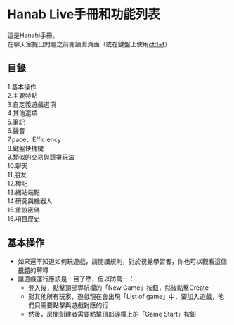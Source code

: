 # Hanab Live手冊和功能列表
這是Hanabi手冊。<br>
在聊天室提出問題之前閱讀此頁面（或在鍵盤上使用[ctrl+f](https://www.google.com/search?q=ctrl+%2B+f)）<br>
## 目錄
1.基本操作<br>
2.主要特點<br>
3.自定義遊戲選項<br>
4.其他選項<br>
5.筆記<br>
6.聲音<br>
7.pace、Efficiency<br>
8.鍵盤快捷鍵<br>
9.類似的交易與競爭玩法<br>
10.聊天<br>
11.朋友<br>
12.標記<br>
13.網站端點<br>
14.研究與機器人<br>
15.重設密碼<br>
16.項目歷史<br>
## 基本操作
* 如果還不知道如何玩遊戲，請閱讀規則，對於視覺學習者，你也可以觀看這個[視頻](https://www.youtube.com/watch?v=VrFCekQb4nY)的解釋
* 讓遊戲運行應該是一目了然，但以防萬一：
    * 登入後，點擊頂部導航欄的「New Game」按鈕，然後點擊Create
    * 對其他所有玩家，遊戲現在會出現「List of game」中，要加入遊戲，他們只需要點擊與遊戲對應的行
    * 然後，房間創建者需要點擊頂部導欄上的「Game Start」按鈕
